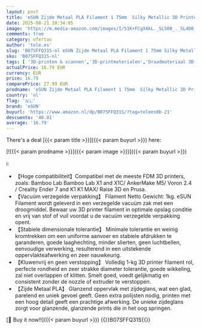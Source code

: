 ```yaml
---
layout: post
title: 'eSUN Zijde Metaal PLA Filament 1 75mm  Silky Metallic 3D Printer Filament PLA  Maatnauwkeurigheid +/- 0 05mm  1KG Spool  2.2 LBS  3D Printing Filament for 3D Printers  Zijde Koper'
date: 2025-08-21 10:34:05
image: 'https://m.media-amazon.com/images/I/51K+FCgX4kL._SL500_._SL400_.jpg'
comments: true
category: ofertas
author: 'tole.es'
slug: 'B07SFFQ31S-nl eSUN Zijde Metaal PLA Filament 1 75mm Silky Metallic 3D...'
sku: 'B07SFFQ31S-nl'
tags: [ '3D-printen & scannen','3D-printmaterialen','Draadmateriaal 3D-printers','Zakelijk, industrie & wetenschap','esun','🇳🇱', ]
actualPrice: 16.79 EUR
currency: EUR
price: 16.79
comparePrice: 27.99 EUR
prodname: 'eSUN Zijde Metaal PLA Filament 1 75mm  Silky Metallic 3D Printer Filament PLA  Maatnauwkeurigheid +/- 0 05mm  1KG Spool  2.2 LBS  3D Printing Filament for 3D Printers  Zijde Koper'
country: 'nl'
flag: '🇳🇱'
brand: 'eSUN'
buyurl: 'https://www.amazon.nl/dp/B07SFFQ31S/?tag=tolees0b-21'
descuento: '40.01'
average: '16.79'
---
```


There's a deal [{{< param title >}}]({{< param buyurl >}})  here:

[![{{< param prodname >}}]({{< param image >}})]({{< param buyurl >}})

ℹ️:

- 【Hoge compatibiliteit】Compatibel met de meeste FDM 3D printers, zoals: Bamboo Lab Bamboo Lab X1 and X1C/ AnkerMake M5/ Voron 2.4 / Creality Ender 7 and K1 K1 MAX/ Raise 3D en Prusa.
- 【Vacuüm verzegelde verpakking】 Filament Netto Gewicht: 1kg. eSUN Filament wordt geleverd in een verzegelde vacuüm zak met een droogmiddel. Bewaar uw 3D printer filament in optimale opslag conditie en vrij van stof of vuil voordat u de vacuüm verzegelde verpakking opent.
- 【Stabiele dimensionale tolerantie】 Minimale tolerantie en weinig kromtrekken om een uniforme aanvoer en stabiele afdrukken te garanderen, goede laaghechting, minder slierten, geen luchtbellen, eenvoudige verwerking, resulterend in een uitstekende oppervlakteafwerking en zeer nauwkeurig.
- 【Kluwenvrij en geen verstopping】 Volledig 1-kg 3D printer filament rol, perfecte rondheid en zeer strakke diameter tolerantie, goede wikkeling, zal niet overlappen of klitten. Smelt goed, voedt gelijkmatig en consistent zonder de nozzle of extruder te verstoppen.
- 【Zijde Metaal PLA】 Glanzend oppervlak met zijdeglans, wat een glad, parelend en uniek gevoel geeft. Geen extra polijsten nodig, printen met een hoog detail geeft een prachtige afwerking. De unieke zijdeglans zorgt voor glanzende, glanzende prints die in het oog springen.

[🛒 Buy it now!!]({{< param buyurl >}})
{{<world>}}B07SFFQ31S{{</world>}}

